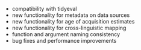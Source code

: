 * compatibility with tidyeval
* new functionality for metadata on data sources
* new functionality for age of acquisition estimates
* new functionality for cross-linguistic mapping
* function and argument naming consistency
* bug fixes and performance improvements